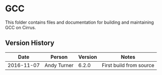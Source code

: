 GCC
===

This folder contains files and documentation for building and maintaining GCC on Cirrus.

Version History
---------------

Date | Person | Version | Notes
---- | -------|---------|------
2016-11-07 | Andy Turner | 6.2.0 | First build from source
